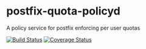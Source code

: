 # postfix-quota-policyd
A policy service for postfix enforcing per user quotas

[![Build Status](https://travis-ci.org/Anthchirp/postfix-quota-policyd.svg?branch=master)](https://travis-ci.org/Anthchirp/postfix-quota-policyd) [![Coverage Status](https://coveralls.io/repos/github/Anthchirp/postfix-quota-policyd/badge.svg?branch=master)](https://coveralls.io/github/Anthchirp/postfix-quota-policyd?branch=master)
